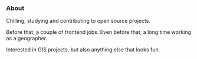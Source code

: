 ### About

Chilling, studying and contributing to open source projects. 

Before that, a couple of frontend jobs. Even before that, a long time working as a geographer.

Interested in GIS projects, but also anything else that looks fun.

<!--
**olrafa/olrafa** is a ✨ _special_ ✨ repository because its `README.md` (this file) appears on your GitHub profile.

Here are some ideas to get you started:

- 🔭 I’m currently working on ...
- 🌱 I’m currently learning ...
- 👯 I’m looking to collaborate on ...
- 🤔 I’m looking for help with ...
- 💬 Ask me about ...
- 📫 How to reach me: ...
- 😄 Pronouns: ...
- ⚡ Fun fact: ...
-->
